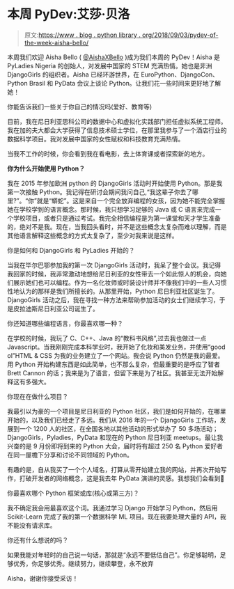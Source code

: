 # 本周 PyDev:艾莎·贝洛

> 原文:[https://www . blog . python library . org/2018/09/03/pydev-of-the-week-aisha-bello/](https://www.blog.pythonlibrary.org/2018/09/03/pydev-of-the-week-aisha-bello/)

本周我们欢迎 Aisha Bello ( [@AishaXBello](https://twitter.com/aishaxbello) )成为我们本周的 PyDev！Aisha 是 PyLadies Nigeria 的创始人，对发展中国家的 STEM 充满热情。她也是非洲 DjangoGirls 的组织者。Aisha 已经环游世界，在 EuroPython、DjangoCon、Python Brasil 和 PyData 会议上谈论 Python。让我们花一些时间来更好地了解她！

你能告诉我们一些关于你自己的情况吗(爱好、教育等)

目前，我在尼日利亚思科公司的数据中心和虚拟化实践部门担任虚拟系统工程师。我在加的夫大都会大学获得了信息技术硕士学位，在那里我参与了一个酒店行业的数据科学项目。我对发展中国家的女性赋权和科技教育充满热情。

当我不工作的时候，你会看到我在看电影，去上体育课或者探索新的地方。

**你为什么开始使用 Python？**

我在 2015 年参加欧洲 python 的 DjangoGirls 活动时开始使用 Python。那是我第一次接触 Python。我记得在研讨会期间我问自己,“我这辈子你去了哪里?”。“你”就是“蟒蛇”。这是来自一个完全放弃编程的女孩，因为她不能完全掌握她在学校学到的语言概念。那时候，我只想学习足够的 Java 或 C 语言来完成一个学校项目，或者只是通过考试。我完全相信编程是为第一课堂和天才学生准备的，绝对不是我。现在，当我回头看时，并不是这些概念太复杂而难以理解，而是其他语言解释这些概念的方式太复杂了，至少对我来说是这样。

你是如何和 DjangoGirls 和 PyLadies 开始的？

当我在毕尔巴鄂参加我的第一次 DjangoGirls 活动时，我呆了整个会议。我记得我回家的时候，我非常激动地想给尼日利亚的女性带去一个如此惊人的机会，向她们展示她们也可以编程。作为一名化妆师或时装设计师并不像我们中的一些人习惯性地认为的那样是我们所擅长的。从那里开始，Python 尼日利亚社区诞生了。DjangoGirls 活动之后，我在寻找一种方法来帮助参加活动的女士们继续学习，于是皮拉迪斯尼日利亚公司诞生了。

你还知道哪些编程语言，你最喜欢哪一种？

在学校的时候，我玩了 C、C++、Java 的“教科书风格”,过去我也做过一点 Javascript。当我刚刚完成本科学业时，我开始了化妆和美发业务，并使用“good ol”HTML & CSS 为我的业务建立了一个网站。我会说 Python 仍然是我的最爱。用 Python 开始构建东西是如此简单，也不那么复杂，但最重要的是呼应了智者 Brett Cannon 的话；我来是为了语言，但留下来是为了社区。我甚至无法开始解释这有多强大。

你现在在做什么项目？

我最引以为豪的一个项目是尼日利亚的 Python 社区，我们是如何开始的，在哪里开始的，以及我们已经走了多远。我们从 2016 年的一个 DjangoGirls 工作坊，发展到一个 1200 人的社区，在全国各地以其他活动的形式举办了 50 多场活动；DjangoGirls，Pyladies，PyData 和现在的 Python 尼日利亚 meetups。最让我兴奋的是 9 月份即将到来的 Python 大会，届时将有超过 250 名 Python 爱好者在同一屋檐下分享和讨论不同领域的 Python。

有趣的是，自从我买了一个个人域名，打算从零开始建立我的网站，并再次开始写作，打破开发者的网络概念，这是我去年 PyData 演讲的灵感。我想我们会看到🙂

你最喜欢哪个 Python 框架或库(核心或第三方)？

我不确定我会用最喜欢这个词。我通过学习 Django 开始学习 Python，然后用 Scikit-Learn 完成了我的第一个数据科学 ML 项目。现在我要处理大量的 API，我不能没有请求库。

你还有什么想说的吗？

如果我能对年轻时的自己说一句话，那就是“永远不要低估自己”。你足够聪明，足够优秀，你足够优秀。继续努力，继续攀登，永不放弃

Aisha，谢谢你接受采访！